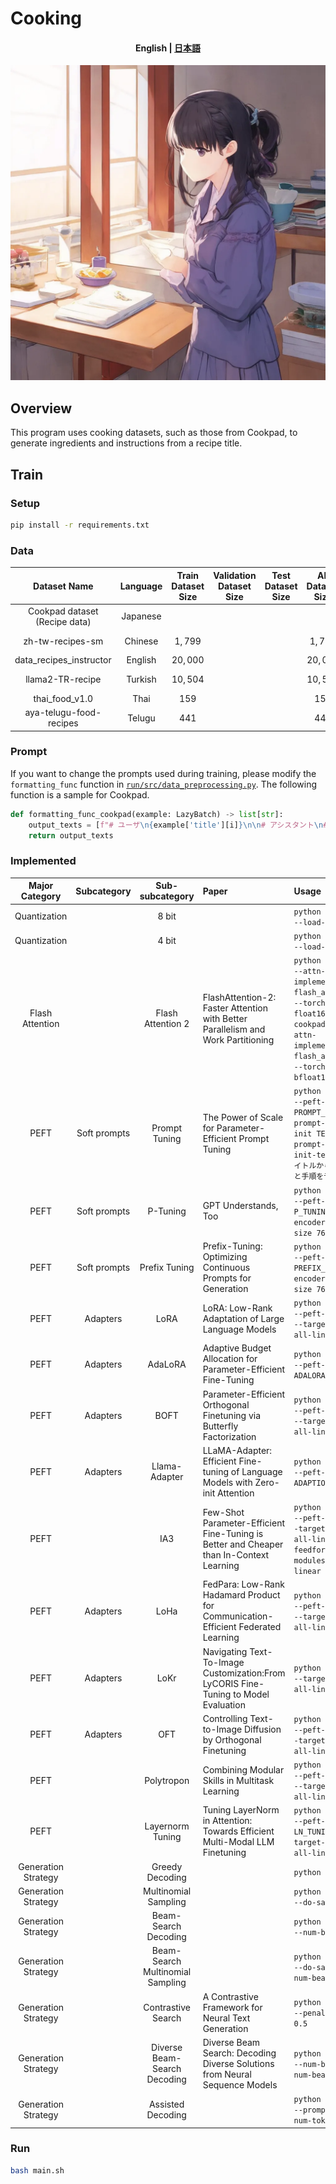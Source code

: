 # Cooking

<h4 align="center">
    <p>
        <b>English</b> | 
        <a href='https://github.com/Natu-ja/cook/blob/main/README_ja.md'>日本語</a>
    </p>
</h4>

![a girl who cooks Japanese cuisine](image.webp)

## Overview

This program uses cooking datasets, such as those from Cookpad, to generate ingredients and instructions from a recipe title.

## Train

### Setup

```bash
pip install -r requirements.txt
```

### Data

| Dataset Name | Language | Train Dataset Size | Validation Dataset Size | Test Dataset Size | All Dataset Size | URL |
| :--: | :--: | :--: | :--: | :--: | :--: | :-- |
| Cookpad dataset (Recipe data) | Japanese ||||| https://www.nii.ac.jp/dsc/idr/cookpad/ |
| zh-tw-recipes-sm | Chinese | $1,799$ ||| $1,799$ | https://huggingface.co/datasets/AWeirdDev/zh-tw-recipes-sm |
| data_recipes_instructor | English | $20,000$ ||| $20,000$ | https://huggingface.co/datasets/Erik/data_recipes_instructor |
| llama2-TR-recipe | Turkish | $10,504$ ||| $10,504$ | https://huggingface.co/datasets/mertbozkurt/llama2-TR-recipe |
| thai_food_v1.0 | Thai | $159$ ||| $159$ | https://huggingface.co/datasets/pythainlp/thai_food_v1.0 |
| aya-telugu-food-recipes | Telugu | $441$ ||| $441$ | https://huggingface.co/datasets/SuryaKrishna02/aya-telugu-food-recipes |

### Prompt

If you want to change the prompts used during training, please modify the `formatting_func` function in [`run/src/data_preprocessing.py`](https://github.com/Natu-ja/cook/blob/main/run/src/data_preprocessing.py). The following function is a sample for Cookpad.

```python
def formatting_func_cookpad(example: LazyBatch) -> list[str]:
    output_texts = [f"# ユーザ\n{example['title'][i]}\n\n# アシスタント\n## 食材\n{example['name'][i]}\n## 作り方\n{example['position'][i]}" for i in range(len(example))]
    return output_texts
```

### Implemented

| Major Category | Subcategory | Sub-subcategory | Paper | Usage |
| :--: | :--: | :--: | :-- | :-- |
| Quantization || 8 bit || `python cookpad.py --load-in-8bit` |
| Quantization || 4 bit || `python cookpad.py --load-in-4bit` |
| Flash Attention || Flash Attention 2 | FlashAttention-2: Faster Attention with Better Parallelism and Work Partitioning | `python cookpad.py --attn-implementation flash_attention_2 --torch-dtype float16` or `python cookpad.py --attn-implementation flash_attention_2 --torch-dtype bfloat16` |
| PEFT | Soft prompts | Prompt Tuning | The Power of Scale for Parameter-Efficient Prompt Tuning | `python cookpad.py --peft-type PROMPT_TUNING --prompt-tuning-init TEXT --prompt-tuning-init-text 料理のタイトルから料理の材料と手順を予測する。` |
| PEFT | Soft prompts | P-Tuning | GPT Understands, Too | `python cookpad.py --peft-type P_TUNING --encoder-hidden-size 768` |
| PEFT | Soft prompts | Prefix Tuning | Prefix-Tuning: Optimizing Continuous Prompts for Generation | `python cookpad.py --peft-type PREFIX_TUNING --encoder-hidden-size 768` |
| PEFT | Adapters | LoRA | LoRA: Low-Rank Adaptation of Large Language Models | `python cookpad.py --peft-type LORA --target-modules all-linear` |
| PEFT | Adapters | AdaLoRA | Adaptive Budget Allocation for Parameter-Efficient Fine-Tuning | `python cookpad.py --peft-type ADALORA` |
| PEFT | Adapters | BOFT | Parameter-Efficient Orthogonal Finetuning via Butterfly Factorization | `python cookpad.py --peft-type BOFT --target-modules all-linear` |
| PEFT | Adapters | Llama-Adapter | LLaMA-Adapter: Efficient Fine-tuning of Language Models with Zero-init Attention | `python cookpad.py --peft-type ADAPTION_PROMPT` |
| PEFT || IA3 | Few-Shot Parameter-Efficient Fine-Tuning is Better and Cheaper than In-Context Learning | `python cookpad.py --peft-type IA3 --target-modules all-linear --feedforward-modules all-linear` |
| PEFT | Adapters | LoHa | FedPara: Low-Rank Hadamard Product for Communication-Efficient Federated Learning | `python cookpad.py --peft-type LOHA --target-modules all-linear` |
| PEFT | Adapters | LoKr | Navigating Text-To-Image Customization:From LyCORIS Fine-Tuning to Model Evaluation | `python cookpad.py --target-modules all-linear` |
| PEFT | Adapters | OFT | Controlling Text-to-Image Diffusion by Orthogonal Finetuning | `python cookpad.py --peft-type OFT --target-modules all-linear` |
| PEFT || Polytropon | Combining Modular Skills in Multitask Learning | `python cookpad.py --peft-type POLY --target-modules all-linear` |
| PEFT || Layernorm Tuning | Tuning LayerNorm in Attention: Towards Efficient Multi-Modal LLM Finetuning | `python cookpad.py --peft-type LN_TUNING --target-modules all-linear` |
| Generation Strategy || Greedy Decoding || `python cookpad.py` |
| Generation Strategy || Multinomial Sampling || `python cookpad.py --do-sample` |
| Generation Strategy || Beam-Search Decoding || `python cookpad.py --num-beams 2` |
| Generation Strategy || Beam-Search Multinomial Sampling || `python cookpad.py --do-sample --num-beams 2` |
| Generation Strategy || Contrastive Search | A Contrastive Framework for Neural Text Generation | `python cookpad.py --penalty-alpha 0.5` |
| Generation Strategy || Diverse Beam-Search Decoding | Diverse Beam Search: Decoding Diverse Solutions from Neural Sequence Models | `python cookpad.py --num-beams 2 --num-beam-groups 2` |
| Generation Strategy || Assisted Decoding || `python cookpad.py --prompt-lookup-num-tokens 2` |

### Run

```bash
bash main.sh
```